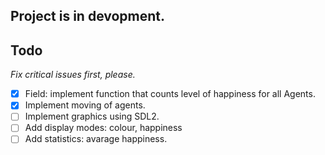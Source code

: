 ## Project is in devopment.

## Todo
 *Fix critical issues first, please.* 
 
- [x] Field: implement function that counts level of happiness for all Agents.
- [x] Implement moving of agents.
- [ ] Implement graphics using SDL2.
- [ ] Add display modes: colour, happiness
- [ ] Add statistics: avarage happiness.
